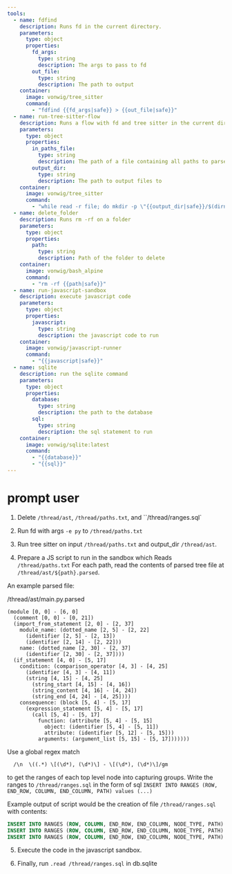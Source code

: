 ```yaml
---
tools:
  - name: fdfind
    description: Runs fd in the current directory.
    parameters:
      type: object
      properties:
        fd_args:
          type: string
          description: The args to pass to fd
        out_file:
          type: string
          description: The path to output 
    container:
      image: vonwig/tree_sitter
      command:
        - "fdfind {{fd_args|safe}} > {{out_file|safe}}"
  - name: run-tree-sitter-flow
    description: Runs a flow with fd and tree sitter in the current directory.
    parameters:
      type: object
      properties:
        in_paths_file:
          type: string
          description: The path of a file containing all paths to parse
        output_dir:
          type: string
          description: The path to output files to
    container:
      image: vonwig/tree_sitter
      command:
        - "while read -r file; do mkdir -p \"{{output_dir|safe}}/$(dirname $file)\" && tree-sitter parse \"$file\" > \"{{output_dir|safe}}/$file.parsed\"; done < {{in_paths_file|safe}}"
  - name: delete_folder
    description: Runs rm -rf on a folder
    parameters:
      type: object
      properties:
        path:
          type: string
          description: Path of the folder to delete
    container:
      image: vonwig/bash_alpine
      command:
        - "rm -rf {{path|safe}}"
  - name: run-javascript-sandbox
    description: execute javascript code
    parameters:
      type: object
      properties:
        javascript:
          type: string
          description: the javascript code to run
    container:
      image: vonwig/javascript-runner
      command:
        - "{{javascript|safe}}"
  - name: sqlite
    description: run the sqlite command
    parameters:
      type: object
      properties:
        database:
          type: string
          description: the path to the database
        sql:
          type: string
          description: the sql statement to run
    container:
      image: vonwig/sqlite:latest
      command:
        - "{{database}}"
        - "{{sql}}"
---
```


# prompt user

1. Delete `/thread/ast`, `/thread/paths.txt`, and ``/thread/ranges.sql`

2. Run fd with args `-e py` to `/thread/paths.txt`

3. Run tree sitter on input `/thread/paths.txt` and output_dir `/thread/ast`.

4. Prepare a JS script to run in the sandbox which 
  Reads `/thread/paths.txt`
  For each path, read the contents of parsed tree file at `/thread/ast/${path}.parsed`.

An example parsed file:

/thread/ast/main.py.parsed
```
(module [0, 0] - [6, 0]
  (comment [0, 0] - [0, 21])
  (import_from_statement [2, 0] - [2, 37]
    module_name: (dotted_name [2, 5] - [2, 22]
      (identifier [2, 5] - [2, 13])
      (identifier [2, 14] - [2, 22]))
    name: (dotted_name [2, 30] - [2, 37]
      (identifier [2, 30] - [2, 37])))
  (if_statement [4, 0] - [5, 17]
    condition: (comparison_operator [4, 3] - [4, 25]
      (identifier [4, 3] - [4, 11])
      (string [4, 15] - [4, 25]
        (string_start [4, 15] - [4, 16])
        (string_content [4, 16] - [4, 24])
        (string_end [4, 24] - [4, 25])))
    consequence: (block [5, 4] - [5, 17]
      (expression_statement [5, 4] - [5, 17]
        (call [5, 4] - [5, 17]
          function: (attribute [5, 4] - [5, 15]
            object: (identifier [5, 4] - [5, 11])
            attribute: (identifier [5, 12] - [5, 15]))
          arguments: (argument_list [5, 15] - [5, 17]))))))
```

  Use a global regex match 
  ```re
    /\n  \((.*) \[(\d*), (\d*)\] - \[(\d*), (\d*)\]/gm
  ``` 
  to get the ranges of each top level node into capturing groups.
  Write the ranges to `/thread/ranges.sql` in the form of sql 
  `INSERT INTO RANGES (ROW, END_ROW, COLUMN, END_COLUMN, PATH) values (...)`

Example output of script would be the creation of file `/thread/ranges.sql` with contents:

```sql
INSERT INTO RANGES (ROW, COLUMN, END_ROW, END_COLUMN, NODE_TYPE, PATH) values (0,0,0,21,'comment', 'main.py')
INSERT INTO RANGES (ROW, COLUMN, END_ROW, END_COLUMN, NODE_TYPE, PATH) values (2,0,2,37,'import_from_statement', 'main.py')
INSERT INTO RANGES (ROW, COLUMN, END_ROW, END_COLUMN, NODE_TYPE, PATH) values (4,0,5,17,'if_statement', 'main.py')
```

5. Execute the code in the javascript sandbox.

6. Finally, run `.read /thread/ranges.sql` in db.sqlite